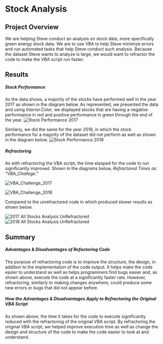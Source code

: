 # Stock Analysis
## Project Overview
We are helping Steve conduct an analysis on stock data, more specifically green energy stock data. We are to use VBA to help Steve minimize errors and run automated tasks that help Steve conduct such analysis. Because the dataset Steve wants to analyze is large, we would want to refractor the code to make the VBA script run faster. 

## Results
##### Stock Performance
As the data shows, a majority of the stocks have performed well in the year 2017 as shown in the diagram below. As represented, we presented the data and using *Interior.Color,* we displayed stocks that are having a negative performance in red and positive performance in green through the end of the year. 
![Stock Performance 2017](https://user-images.githubusercontent.com/107603065/175797977-ef0bf335-eef0-4a84-9912-491b056a150a.png)

Similarly, we did the same for the year 2018, in which the stock performance for a majority of the dataset did not perform as well as shown in the diagram below. 
![Stock Performance 2018](https://user-images.githubusercontent.com/107603065/175798095-badcb84a-de6a-4727-afba-2d5cd8906b22.png)

##### Refractoring
As with refractoring the VBA script, the time elasped for the code to run significantly improved. Shown in the diagrams below, *Refractored Times as "VBA_Challege."* 

![VBA_Challenge_2017](https://user-images.githubusercontent.com/107603065/175798255-788f7110-b036-4464-bb53-c7015b3f82df.png)

![VBA_Challenge_2018](https://user-images.githubusercontent.com/107603065/175798262-f3d2f46a-68d4-4cf1-9d13-cdcf98eeacf0.png)

Compared to the unrefractored code in which produced slower results as shown below.

![2017 All Stocks Analysis UnRefractored](https://user-images.githubusercontent.com/107603065/175798277-f461f857-8514-4289-981b-da7a357ccbe9.png)
![2018 All Stocks Analysis UnRefractored](https://user-images.githubusercontent.com/107603065/175798280-c2603092-08e7-4388-9c26-df9b78341b3a.png)


## Summary
##### Advantages & Disadvantages of Refactoring Code
The purpose of refractoring code is to improve the structure, the design, in addition to the implementation of the code output. It helps make the code easier to understand as well as helps programmers find bugs easier and, as shown above, execute the code at a significantly faster rate. However, refractoring, similarly to making changes anywhere, could produce some new errors or bugs that did not appear before.


##### How the Advantages & Disadvantages Apply to Refractoring the Original VBA Script
As shown above, the time it takes for the code to execute significantly reduced with the refractoring of the original VBA script. By refractoring the original VBA script, we helped improve execution time as well as change the design and structure of the code to make the code easier to look at and understand. 

